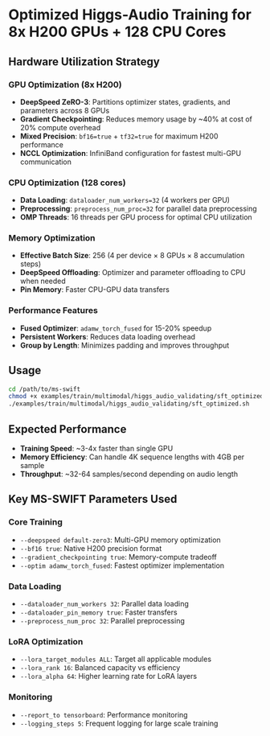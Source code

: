 # Optimized Higgs-Audio Training for 8x H200 GPUs + 128 CPU Cores

## Hardware Utilization Strategy

### GPU Optimization (8x H200)
- **DeepSpeed ZeRO-3**: Partitions optimizer states, gradients, and parameters across 8 GPUs
- **Gradient Checkpointing**: Reduces memory usage by ~40% at cost of 20% compute overhead
- **Mixed Precision**: `bf16=true` + `tf32=true` for maximum H200 performance
- **NCCL Optimization**: InfiniBand configuration for fastest multi-GPU communication

### CPU Optimization (128 cores)
- **Data Loading**: `dataloader_num_workers=32` (4 workers per GPU)
- **Preprocessing**: `preprocess_num_proc=32` for parallel data preprocessing
- **OMP Threads**: 16 threads per GPU process for optimal CPU utilization

### Memory Optimization
- **Effective Batch Size**: 256 (4 per device × 8 GPUs × 8 accumulation steps)
- **DeepSpeed Offloading**: Optimizer and parameter offloading to CPU when needed
- **Pin Memory**: Faster CPU-GPU data transfers

### Performance Features
- **Fused Optimizer**: `adamw_torch_fused` for 15-20% speedup
- **Persistent Workers**: Reduces data loading overhead
- **Group by Length**: Minimizes padding and improves throughput

## Usage

```bash
cd /path/to/ms-swift
chmod +x examples/train/multimodal/higgs_audio_validating/sft_optimized.sh
./examples/train/multimodal/higgs_audio_validating/sft_optimized.sh
```

## Expected Performance
- **Training Speed**: ~3-4x faster than single GPU
- **Memory Efficiency**: Can handle 4K sequence lengths with 4GB per sample
- **Throughput**: ~32-64 samples/second depending on audio length

## Key MS-SWIFT Parameters Used

### Core Training
- `--deepspeed default-zero3`: Multi-GPU memory optimization
- `--bf16 true`: Native H200 precision format
- `--gradient_checkpointing true`: Memory-compute tradeoff
- `--optim adamw_torch_fused`: Fastest optimizer implementation

### Data Loading
- `--dataloader_num_workers 32`: Parallel data loading
- `--dataloader_pin_memory true`: Faster transfers
- `--preprocess_num_proc 32`: Parallel preprocessing

### LoRA Optimization
- `--lora_target_modules ALL`: Target all applicable modules
- `--lora_rank 16`: Balanced capacity vs efficiency
- `--lora_alpha 64`: Higher learning rate for LoRA layers

### Monitoring
- `--report_to tensorboard`: Performance monitoring
- `--logging_steps 5`: Frequent logging for large scale training
